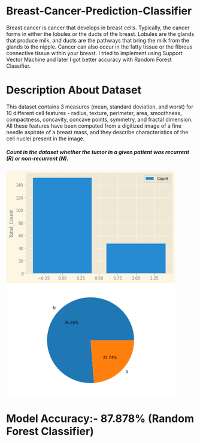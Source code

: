 # Breast-Cancer-Prediction-Classifier

Breast cancer is cancer that develops in breast cells. Typically, the cancer forms in either the lobules or the ducts of the breast. Lobules are the glands that produce milk, and ducts are the pathways that bring the milk from the glands to the nipple. Cancer can also occur in the fatty tissue or the fibrous connective tissue within your breast. 
I tried to implement using Support Vector Machine and later I got better accuracy with Random Forest Classifier.  

# Description About Dataset

This dataset contains 3 measures (mean, standard deviation, and worst) for 10 different cell features -
radius, texture, perimeter, area, smoothness, compactness, concavity, concave points, symmetry, and
fractal dimension. All these features have been computed from a digitized image of a fine needle
aspirate of a breast mass, and they describe characteristics of the cell nuclei present in the image.

<h5>Count in the dataset whether the tumor in a given patient was recurrent (R) or non-recurrent (N).<h5>
<img src ="img/Count_N&R.png" height="300" width="450">
<img src ="img/pie.png" height="300" width="450">

# Model Accuracy:- 87.878% (Random Forest Classifier)


